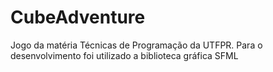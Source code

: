 # CubeAdventure
Jogo da matéria Técnicas de Programação da UTFPR.
Para o desenvolvimento foi utilizado a biblioteca gráfica SFML
